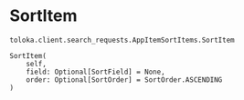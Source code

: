 # SortItem
`toloka.client.search_requests.AppItemSortItems.SortItem`

```
SortItem(
    self,
    field: Optional[SortField] = None,
    order: Optional[SortOrder] = SortOrder.ASCENDING
)
```

